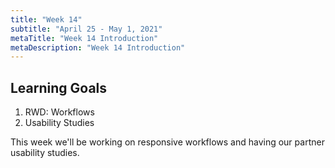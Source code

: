 ```yaml
---
title: "Week 14"
subtitle: "April 25 - May 1, 2021"
metaTitle: "Week 14 Introduction"
metaDescription: "Week 14 Introduction"
---
```


## Learning Goals
1. RWD: Workflows
1. Usability Studies

This week we'll be working on responsive workflows and having our partner usability studies.
